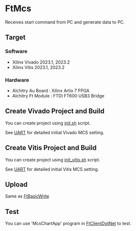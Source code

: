# FtMcs

Receives start command from PC and generate data to PC.

## Target
### Software

* Xilinx Vivado 2023.1, 2023.2
* Xilinx Vitis 2023.1, 2023.2

### Hardware

* Alchitry Au Board : Xilinx Artix 7 FPGA
* Alchitry Ft Module : FTDI FT600 USB3 Bridge

## Create Vivado Project and Build

You can create project using [init.sh](script/init.sh) script.

See [UART](../UART/README.md) for detailed initial Vivado MCS setting.

## Create Vitis Project and Build

You can create project using [init_vitis.sh](script/init_vitis.sh) script.

See [UART](../UART/README.md) for detailed initial Vitis MCS setting.

## Upload

Same as [FtBasicWrite](../FtBasicWrite/README.md)

## Test

You can use 'McsChartApp' program in [FtClientDotNet](../FtClientDotNet/README.md#mcs-chart-app) to test.
